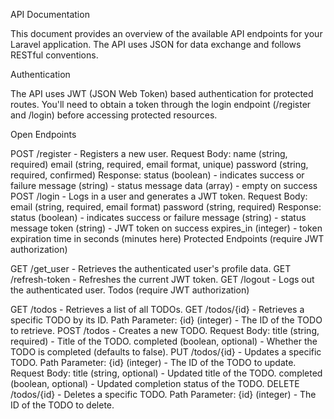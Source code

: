 API Documentation

This document provides an overview of the available API endpoints for your Laravel application. The API uses JSON for data exchange and follows RESTful conventions.

Authentication

The API uses JWT (JSON Web Token) based authentication for protected routes. You'll need to obtain a token through the login endpoint (/register and /login) before accessing protected resources.

Open Endpoints

POST /register - Registers a new user.
Request Body:
name (string, required)
email (string, required, email format, unique)
password (string, required, confirmed)
Response:
status (boolean) - indicates success or failure
message (string) - status message
data (array) - empty on success
POST /login - Logs in a user and generates a JWT token.
Request Body:
email (string, required, email format)
password (string, required)
Response:
status (boolean) - indicates success or failure
message (string) - status message
token (string) - JWT token on success
expires_in (integer) - token expiration time in seconds (minutes here)
Protected Endpoints (require JWT authorization)

GET /get_user - Retrieves the authenticated user's profile data.
GET /refresh-token - Refreshes the current JWT token.
GET /logout - Logs out the authenticated user.
Todos (require JWT authorization)

GET /todos - Retrieves a list of all TODOs.
GET /todos/{id} - Retrieves a specific TODO by its ID.
Path Parameter:
{id} (integer) - The ID of the TODO to retrieve.
POST /todos - Creates a new TODO.
Request Body:
title (string, required) - Title of the TODO.
completed (boolean, optional) - Whether the TODO is completed (defaults to false).
PUT /todos/{id} - Updates a specific TODO.
Path Parameter:
{id} (integer) - The ID of the TODO to update.
Request Body:
title (string, optional) - Updated title of the TODO.
completed (boolean, optional) - Updated completion status of the TODO.
DELETE /todos/{id} - Deletes a specific TODO.
Path Parameter:
{id} (integer) - The ID of the TODO to delete.

